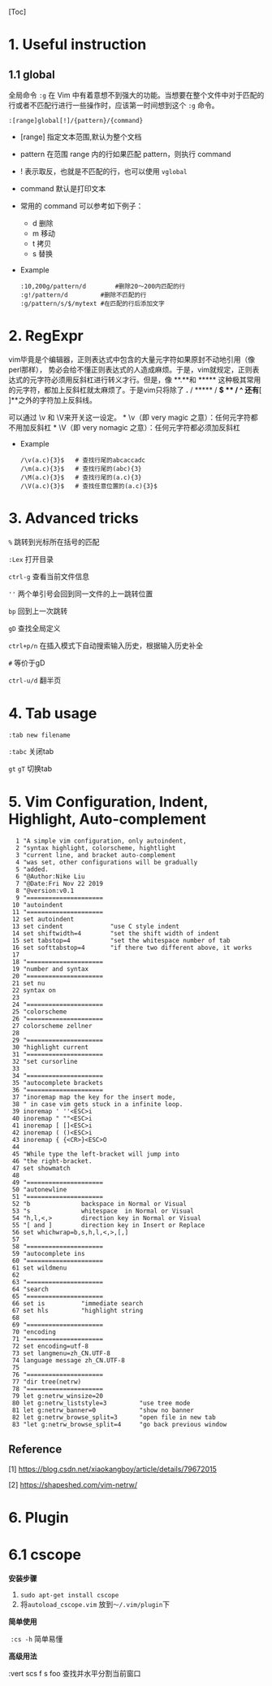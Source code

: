 [Toc]

# 1. Useful instruction

## 1.1 global 

全局命令 `:g` 在 Vim 中有着意想不到强大的功能。当想要在整个文件中对于匹配的行或者不匹配行进行一些操作时，应该第一时间想到这个 `:g` 命令。

```
:[range]global[!]/{pattern}/{command}
```

- [range] 指定文本范围,默认为整个文档

- pattern 在范围 range 内的行如果匹配 pattern，则执行 command

- ! 表示取反，也就是不匹配的行，也可以使用 `vglobal`

- command 默认是打印文本

- 常用的 command 可以参考如下例子：

  - d 删除
  - m 移动
  - t 拷贝
  - s 替换

- Example

  ```
  :10,200g/pattern/d		#删除20～200内匹配的行
  :g!/pattern/d			#删除不匹配的行
  :g/pattern/s/$/mytext	#在匹配的行后添加文字
  ```

# 2. RegExpr

vim毕竟是个编辑器，正则表达式中包含的大量元字符如果原封不动地引用（像perl那样）， 势必会给不懂正则表达式的人造成麻烦。于是，vim就规定，正则表达式的元字符必须用反斜杠进行转义才行。但是，像 **.**和 ***** 这种极其常用的元字符，都加上反斜杠就太麻烦了。于是vim只将除了  **.** / ***** / **$ ** / **^** 还有**[ ]**之外的字符加上反斜线。

可以通过 \v 和 \V来开关这一设定。 * \v（即 very magic 之意）：任何元字符都不用加反斜杠 * \V（即 very nomagic 之意）：任何元字符都必须加反斜杠

- Example

  ```
  /\v(a.c){3}$   # 查找行尾的abcaccadc
  /\m(a.c){3}$   # 查找行尾的(abc){3}
  /\M(a.c){3}$   # 查找行尾的(a.c){3}
  /\V(a.c){3}$   # 查找任意位置的(a.c){3}$
  ```

# 3.  Advanced tricks

`%`  跳转到光标所在括号的匹配

`:Lex` 打开目录

`ctrl-g` 查看当前文件信息

`''`  两个单引号会回到同一文件的上一跳转位置

`bp`  回到上一次跳转

`gD`  查找全局定义 

`ctrl+p/n` 在插入模式下自动搜索输入历史，根据输入历史补全

`#` 等价于gD

`ctrl-u/d` 翻半页

# 4. Tab usage

`:tab new filename` 		

`:tabc`			关闭tab

`gt` `gT`   切换tab

# 5. Vim Configuration, Indent, Highlight, Auto-complement

```shell
  1 "A simple vim configuration, only autoindent, 
  2 "syntax highlight, colorscheme, hightlight  
  3 "current line, and bracket auto-complement 
  4 "was set, other configurations will be gradually 
  5 "added.
  6 "@Author:Nike Liu
  7 "@Date:Fri Nov 22 2019 
  8 "@version:v0.1
  9 "=====================
 10 "autoindent
 11 "=====================
 12 set autoindent
 13 set cindent             "use C style indent
 14 set shiftwidth=4        "set the shift width of indent
 15 set tabstop=4           "set the whitespace number of tab
 16 set softtabstop=4       "if there two different above, it works
 17 
 18 "=====================
 19 "number and syntax
 20 "=====================
 21 set nu
 22 syntax on
 23 
 24 "=====================
 25 "colorscheme
 26 "=====================
 27 colorscheme zellner
 28 
 29 "=====================
 30 "highlight current
 31 "=====================
 32 "set cursorline
 33 
 34 "=====================
 35 "autocomplete brackets
 36 "=====================
 37 "inoremap map the key for the insert mode,
 38 " in case vim gets stuck in a infinite loop.
 39 inoremap ' ''<ESC>i
 40 inoremap " ""<ESC>i
 41 inoremap [ []<ESC>i
 42 inoremap ( ()<ESC>i
 43 inoremap { {<CR>}<ESC>O
 44 
 45 "While type the left-bracket will jump into 
 46 "the right-bracket.
 47 set showmatch
 48 
 49 "=====================
 50 "autonewline
 51 "=====================
 52 "b              backspace in Normal or Visual
 53 "s              whitespace  in Normal or Visual
 54 "h,l,<,>        direction key in Normal or Visual
 55 "[ and ]        direction key in Insert or Replace
 56 set whichwrap=b,s,h,l,<,>,[,]
 57 
 58 "=====================
 59 "autocomplete ins
 60 "=====================
 61 set wildmenu
 62 
 63 "=====================
 64 "search
 65 "=====================
 66 set is          "immediate search
 67 set hls         "highlight string
 68 
 69 "=====================
 70 "encoding
 71 "=====================
 72 set encoding=utf-8
 73 set langmenu=zh_CN.UTF-8
 74 language message zh_CN.UTF-8
 75 
 76 "=====================
 77 "dir tree(netrw)
 78 "=====================
 79 let g:netrw_winsize=20
 80 let g:netrw_liststyle=3         "use tree mode
 81 let g:netrw_banner=0            "show no banner
 82 let g:netrw_browse_split=3      "open file in new tab
 83 "let g:netrw_browse_split=4     "go back previous window
```

## Reference

[1] https://blog.csdn.net/xiaokangboy/article/details/79672015

[2] https://shapeshed.com/vim-netrw/

# 6. Plugin

# 6.1 cscope

**安装步骤**

1. `sudo apt-get install cscope `
2. 将`autoload_cscope.vim` 放到`～/.vim/plugin`下

**简单使用**

​	`:cs -h` 简单易懂

**高级用法**

:vert scs  f s foo  查找并水平分割当前窗口